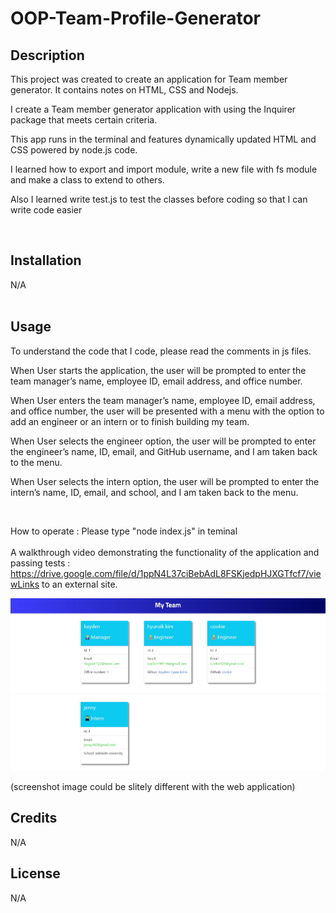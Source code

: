 # OOP-Team-Profile-Generator


## Description

<p>This project was created to create an application for Team member generator. It contains notes on HTML, CSS and Nodejs.</p>
<p>I create a Team member generator application with using the Inquirer package that meets certain criteria.</p>
<p>This app runs in the terminal and features dynamically updated HTML and CSS powered by node.js code.</p>
<p>I learned how to export and import module, write a new file with fs module and make a class to extend to others.</p>
<p>Also I learned write test.js to test the classes before coding so that I can write code easier</p><br>


## Installation

N/A<br><br>


## Usage
<p>To understand the code that I code, please read the comments in js files.</p>
<p>When User starts the application, the user will be prompted to enter the team manager’s name, employee ID, email address, and office number.</p>
<p>When User enters the team manager’s name, employee ID, email address, and office number, the user will be presented with a menu with the option to add an engineer or an intern or to finish building my team.</p>
<p>When User selects the engineer option, the user will be prompted to enter the engineer’s name, ID, email, and GitHub username, and I am taken back to the menu.</p>
<p>When User selects the intern option, the user will be prompted to enter the intern’s name, ID, email, and school, and I am taken back to the menu.</p><br>


How to operate : Please type "node index.js" in teminal<br><br>
A walkthrough video demonstrating the functionality of the application and passing tests :
https://drive.google.com/file/d/1ppN4L37ciBebAdL8FSKjedpHJXGTfcf7/viewLinks to an external site.

![webpage image](./Develop/src/Screenshot-TOP.jpg)<br>
![webpage image](./Develop/src/Screenshot-bottom.jpg)<br>


(screenshot image could be slitely different with the web application)

## Credits

N/A

## License

N/A
